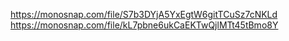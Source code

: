 https://monosnap.com/file/S7b3DYjA5YxEgtW6gitTCuSz7cNKLd
https://monosnap.com/file/kL7pbne6ukCaEKTwQjlMTt45tBmo8Y
